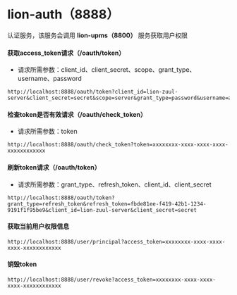 # lion-auth（8888）

认证服务，该服务会调用 **lion-upms（8800）** 服务获取用户权限

#### 获取access_token请求（/oauth/token） 
- 请求所需参数：client_id、client_secret、scope、grant_type、username、password
```http request
http://localhost:8888/oauth/token?client_id=lion-zuul-server&client_secret=secret&scope=server&grant_type=password&username=admin&password=123456
```

#### 检查token是否有效请求（/oauth/check_token） 
- 请求所需参数：token
```http request
http://localhost:8888/oauth/check_token?token=xxxxxxxx-xxxx-xxxx-xxxx-xxxxxxxxxxxx
```

#### 刷新token请求（/oauth/token） 
- 请求所需参数：grant_type、refresh_token、client_id、client_secret
```http request
http://localhost:8888/oauth/token?grant_type=refresh_token&refresh_token=fbde81ee-f419-42b1-1234-9191f1f95be9&client_id=lion-zuul-server&client_secret=secret
```

#### 获取当前用户权限信息
```http request
http://localhost:8888/user/principal?access_token=xxxxxxxx-xxxx-xxxx-xxxx-xxxxxxxxxxxx
```

#### 销毁token
```http request
http://localhost:8888/user/revoke?access_token=xxxxxxxx-xxxx-xxxx-xxxx-xxxxxxxxxxxx
```
